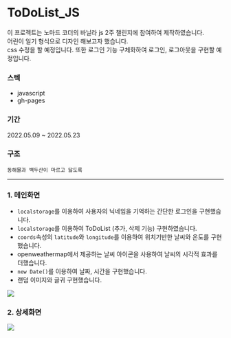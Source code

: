 # ToDoList_JS

이 프로젝트는 노마드 코더의 바닐라 js 2주 챌린지에 참여하여 제작하였습니다. <br />
어린이 일기 형식으로 디자인 해보고자 했습니다. <br />
css 수정을 할 예정입니다. 또한 로그인 기능 구체화하여 로그인, 로그아웃을 구현할 예정입니다.

### 스텍
- javascript
- gh-pages

### 기간
2022.05.09 ~ 2022.05.23

### 구조
```plaintext
동해물과 백두산이 마르고 닳도록
```

<hr />

### 1. 메인화면
- `localstorage`를 이용하여 사용자의 닉네임을 기억하는 간단한 로그인을 구현했습니다. 
- `localstorage`를 이용하여 ToDoList (추가, 삭제 기능) 구현하였습니다.
- `coords`속성의 `latitude`와 `longitude`를 이용하여 위치기반한 날씨와 온도를 구현했습니다.
- openweathermap에서 제공하는 날씨 아이콘을 사용하여 날씨의 시각적 효과를 더했습니다.  
- `new Date()`를 이용하여 날짜, 시간을 구현했습니다.
- 랜덤 이미지와 글귀 구현했습니다.
<img src="https://user-images.githubusercontent.com/87607036/188456146-ab584004-0d4d-4b1e-8fb7-e6eb97606579.gif" />

### 2. 상세화면
<img src="https://user-images.githubusercontent.com/87607036/188456227-65833cbe-291d-42de-b446-f6c42441d8f9.gif" />


